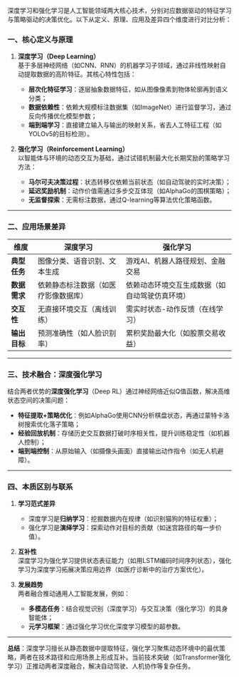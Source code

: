 深度学习和强化学习是人工智能领域两大核心技术，分别对应数据驱动的特征学习与策略驱动的决策优化。以下从定义、原理、应用及差异四个维度进行对比分析：

### 一、核心定义与原理
1. **深度学习（Deep Learning）**  
   基于多层神经网络（如CNN、RNN）的机器学习子领域，通过非线性映射自动提取数据的高阶特征。其核心特性包括：
   - **层次化特征学习**：逐层抽象数据特征，如从图像像素到物体轮廓再到语义分类；
   - **数据依赖性**：依赖大规模标注数据集（如ImageNet）进行监督学习，通过反向传播优化模型参数；
   - **端到端学习**：直接建立输入与输出的映射关系，省去人工特征工程（如YOLOv5的目标检测）。

2. **强化学习（Reinforcement Learning）**  
   以智能体与环境的动态交互为基础，通过试错机制最大化长期奖励的策略学习方法：
   - **马尔可夫决策过程**：状态转移仅依赖当前状态（如自动驾驶的实时决策）；
   - **延迟奖励机制**：动作价值需通过多步交互体现（如AlphaGo的围棋策略）；
   - **无监督探索**：无需标注数据，通过Q-learning等算法优化策略函数。

---

### 二、应用场景差异
| **维度**       | **深度学习**                          | **强化学习**                          |
|----------------|-------------------------------------|-------------------------------------|
| **典型任务**     | 图像分类、语音识别、文本生成          | 游戏AI、机器人路径规划、金融交易         |
| **数据需求**     | 依赖静态标注数据（如医疗影像数据库）      | 依赖动态环境交互生成数据（如自动驾驶仿真环境） |
| **交互性**      | 无直接环境交互（离线训练）            | 需实时状态-动作反馈（在线学习）          |
| **输出目标**     | 预测准确性（如人脸识别率）            | 累积奖励最大化（如股票交易收益）         |

---

### 三、技术融合：深度强化学习
结合两者优势的**深度强化学习**（Deep RL）通过神经网络近似Q值函数，解决高维状态空间的决策问题：
- **特征提取+策略优化**：例如AlphaGo使用CNN分析棋盘状态，再通过蒙特卡洛树搜索优化落子策略；
- **经验回放机制**：存储历史交互数据打破时序相关性，提升训练稳定性（如机器人控制）；
- **端到端控制**：从原始输入（如摄像头画面）直接输出动作指令（如无人机避障）。

---

### 四、本质区别与联系
1. **学习范式差异**  
   - 深度学习是**归纳学习**：挖掘数据内在规律（如识别猫狗的特征权重）；
   - 强化学习是**演绎学习**：探索动作对目标的贡献（如迷宫路径的每一步价值）。

2. **互补性**  
   深度学习为强化学习提供状态表征能力（如用LSTM编码时间序列状态），强化学习为深度学习拓展决策应用边界（如医疗诊断中的治疗方案优化）。

3. **发展趋势**  
   两者融合推动通用人工智能发展，例如：
   - **多模态任务**：结合视觉识别（深度学习）与交互决策（强化学习）的具身智能体；
   - **元学习框架**：通过强化学习优化深度学习模型的超参数。

---

**总结**：深度学习擅长从静态数据中提取特征，强化学习聚焦动态环境中的最优策略，两者在技术路径和应用场景上形成互补。当前技术突破（如Transformer强化学习）正推动两者深度融合，解决自动驾驶、人机协作等复杂任务。